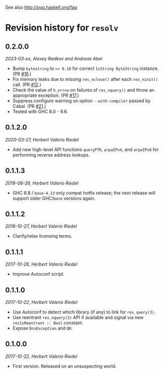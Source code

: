 See also http://pvp.haskell.org/faq

# Revision history for `resolv`

## 0.2.0.0

_2023-03-xx, Alexey Radkov and Andreas Abel_

* Bump `bytestring` to `>= 0.10` for correct `IsString ByteString` instance.
  (PR [#16](https://github.com/haskell-hvr/resolv/pull/16).)
* Fix memory leaks due to missing `res_nclose()` after each `res_ninit()` call.
  (PR [#12](https://github.com/haskell-hvr/resolv/pull/12).)
* Check the value of `h_errno` on failures of `res_nquery()` and throw an appropriate exception.
  (PR [#17](https://github.com/haskell-hvr/resolv/pull/17).)
* Suppress configure warning on option `--with-compiler` passed by Cabal.
  (PR [#21](https://github.com/haskell-hvr/resolv/pull/21).)
* Tested with GHC 8.0 - 9.6.

## 0.1.2.0

_2020-03-27, Herbert Valerio Riedel_

* Add new high-level API functions `queryPTR`, `arpaIPv4`, and
  `arpaIPv6` for performing reverse address lookups.

## 0.1.1.3

_2019-08-26, Herbert Valerio Riedel_

* GHC 8.8 / `base-4.13` only compat hotfix release; the next release will support
  older GHC/`base` versions again.

## 0.1.1.2

_2018-10-27, Herbert Valerio Riedel_

* Clarify/relax licensing terms.

## 0.1.1.1

_2017-10-26, Herbert Valerio Riedel_

* Improve Autoconf script.

## 0.1.1.0

_2017-10-22, Herbert Valerio Riedel_

* Use Autoconf to detect which library (if any) to link for `res_query(3)`.
* Use reentrant `res_nquery(3)` API if available and signal via new `resIsReentrant :: Bool` constant.
* Expose `DnsException` and `QR`.

## 0.1.0.0

_2017-10-22, Herbert Valerio Riedel_

* First version. Released on an unsuspecting world.
